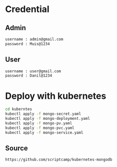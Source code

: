 # Credential
## Admin
```bash
username : admin@gmail.com
password : Muis@1234
```
## User
```bash
username : user@gmail.com
password : Danil@1234
```
# Deploy with kubernetes
``` bash
cd kuberntes
kubectl apply -f mongo-secret.yaml
kubectl apply -f mongo-deployment.yaml
kubectl apply -f mongo-pv.yaml
kubectl apply -f mongo-pvc.yaml
kubectl apply -f mongo-service.yaml 
```

## Source
```bash
https://github.com/scriptcamp/kubernetes-mongodb
```